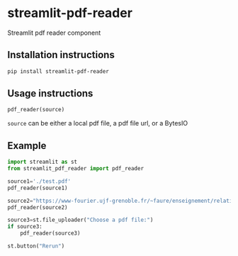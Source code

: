 # streamlit-pdf-reader

Streamlit pdf reader component

## Installation instructions

```sh
pip install streamlit-pdf-reader
```

## Usage instructions

```python
pdf_reader(source)
```

`source` can be either a local pdf file, a pdf file url, or a BytesIO 

## Example
```python
import streamlit as st
from streamlit_pdf_reader import pdf_reader

source1='./test.pdf'
pdf_reader(source1)

source2="https://www-fourier.ujf-grenoble.fr/~faure/enseignement/relativite/cours.pdf"
pdf_reader(source2)

source3=st.file_uploader("Choose a pdf file:")
if source3:
    pdf_reader(source3)

st.button("Rerun")
```